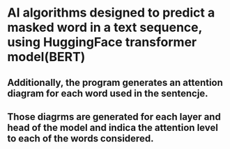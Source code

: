 # AI algorithms designed to predict a masked word in a text sequence, using HuggingFace transformer model(BERT)
## Additionally, the program generates an attention diagram for each word used in the sentencje.
## Those diagrms are generated for each layer and head of the model and indica the attention level to each of the words considered. 
